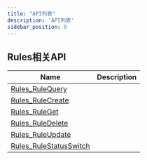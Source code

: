 ```yaml
---
title: "API列表"
description: 'API列表'
sidebar_position: 0
---
```





## Rules相关API

| Name |  Description | 
| ---- |  ----------- | 
| [Rules_RuleQuery](./method_Rules_RuleQuery)|   |
| [Rules_RuleCreate](./method_Rules_RuleCreate)|   |
| [Rules_RuleGet](./method_Rules_RuleGet)|   |
| [Rules_RuleDelete](./method_Rules_RuleDelete)|   |
| [Rules_RuleUpdate](./method_Rules_RuleUpdate)|   |
| [Rules_RuleStatusSwitch](./method_Rules_RuleStatusSwitch)|   |

